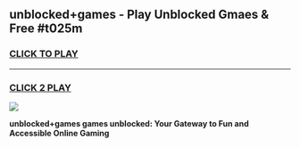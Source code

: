 
## unblocked+games - Play Unblocked Gmaes & Free #t025m
<h3>
<a href="https://premium.freeplayer.one?title=unblocked+games&ref=03M">CLICK TO PLAY</a></h3>
<hr>

<h3>
<a href="https://premium.freeplayer.one?title=unblocked+games&ref=03M">CLICK 2 PLAY</a>
  
</h3>

<a href="https://premium.freeplayer.one?title=unblocked+games&ref=03M"><img src="https://clearcache.store/games.png"></a>


**unblocked+games games unblocked: Your Gateway to Fun and Accessible Online Gaming**
